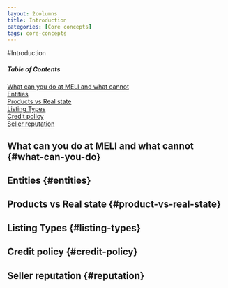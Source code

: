 ```yaml
---
layout: 2columns
title: Introduction
categories: [Core concepts]
tags: core-concepts
---
```


#Introduction


<div class="contents">
<h5>Table of Contents</h5>

<dl>
  <dt><a href="javascript:void(0)" onClick="goToByScroll('what-can-you-do')">What can you do at MELI and what cannot</a></dt>
  <dt><a href="javascript:void(0)" onClick="goToByScroll('entities')">Entities</a></dt>
  <dt><a href="javascript:void(0)" onClick="goToByScroll('product-vs-real-state')">Products vs Real state</a></dt>
  <dt><a href="javascript:void(0)" onClick="goToByScroll('listing-types')">Listing Types</a></dt>
  <dt><a href="javascript:void(0)" onClick="goToByScroll('credit-policy')">Credit policy</a></dt>
  <dt><a href="javascript:void(0)" onClick="goToByScroll('reputation')">Seller reputation</a></dt>
</dl>
</div>

## What can you do at MELI and what cannot {#what-can-you-do}





## Entities {#entities}






## Products vs Real state {#product-vs-real-state}





## Listing Types {#listing-types}





## Credit policy {#credit-policy}





## Seller reputation {#reputation}



